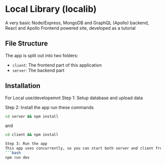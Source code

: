 # Local Library (localib)

A very basic Node/Express, MongoDB and GraphQL (Apollo) backend, React and Apollo Frontend powered site, developed as a tutorial

## File Structure
The app is split out into two folders:
- `client`: The frontend part of this application
- `server`: The backend part

## Installation

For Local use/developemnt
Step 1: Setup database and upload data

Step 2: Install the app
run these commands
```bash
cd server && npm install 
```

and

```bash
cd client && npm install

Step 3: Run the app
This app uses concurrently, so you can start both server and client from the client by ruuning 
```bash
npm run dev

